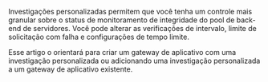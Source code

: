 Investigações personalizadas permitem que você tenha um controle mais granular sobre o status de monitoramento de integridade do pool de back-end de servidores. Você pode alterar as verificações de intervalo, limite de solicitação com falha e configurações de tempo limite.

Esse artigo o orientará para criar um gateway de aplicativo com uma investigação personalizada ou adicionando uma investigação personalizada a um gateway de aplicativo existente.

<!---HONumber=AcomDC_0107_2016-->